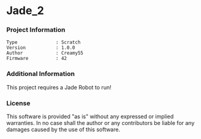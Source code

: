 Jade_2
================



### Project Information
```
Type              : Scratch
Version           : 1.0.0
Author            : Creamy55
Firmware          : 42
```

### Additional Information
This project requires a Jade Robot to run!

### License
This software is provided "as is" without any expressed or implied warranties.  In no case shall the author or any contributors be liable for any damages caused by the use of this software.

